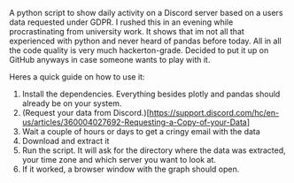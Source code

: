 A python script to show daily activity on a Discord server based on a users data requested under GDPR.
I rushed this in an evening while procrastinating from university work.
It shows that im not all that experienced with python and never heard of pandas before today.
All in all the code quality is very much hackerton-grade. Decided to put it up on GitHub anyways in case someone wants to play with it.

Heres a quick guide on how to use it:
1. Install the dependencies. Everything besides plotly and pandas should already be on your system.
2. (Request your data from Discord.)[https://support.discord.com/hc/en-us/articles/360004027692-Requesting-a-Copy-of-your-Data]
3. Wait a couple of hours or days to get a cringy email with the data
4. Download and extract it
5. Run the script. It will ask for the directory where the data was extracted, your time zone and which server you want to look at.
6. If it worked, a browser window with the graph should open.